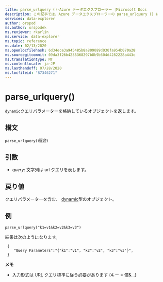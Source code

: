 ```yaml
---
title: parse_urlquery ()-Azure データエクスプローラー |Microsoft Docs
description: この記事では、Azure データエクスプローラーの parse_urlquery () について説明します。
services: data-explorer
author: orspod
ms.author: orspodek
ms.reviewer: rkarlin
ms.service: data-explorer
ms.topic: reference
ms.date: 02/13/2020
ms.openlocfilehash: 6d34ece3a945485b8a809089d030fa954b070a28
ms.sourcegitcommit: 09da3f26b4235368297b8b9b604d4282228a443c
ms.translationtype: MT
ms.contentlocale: ja-JP
ms.lasthandoff: 07/28/2020
ms.locfileid: "87346271"
---
```

# <a name="parse_urlquery"></a>parse_urlquery()

`dynamic`クエリパラメーターを格納しているオブジェクトを返します。

## <a name="syntax"></a>構文

`parse_urlquery(`*照会*`)`

## <a name="arguments"></a>引数

* *query*: 文字列は url クエリを表します。

## <a name="returns"></a>戻り値

クエリパラメーターを含む、 [dynamic](./scalar-data-types/dynamic.md)型のオブジェクト。

## <a name="example"></a>例

```kusto
parse_urlquery("k1=v1&k2=v2&k3=v3")
```

結果は次のようになります。

```kusto
 {
    "Query Parameters":"{"k1":"v1", "k2":"v2", "k3":"v3"}",
 }
```

**メモ**

* 入力形式は URL クエリ標準に従う必要があります (キー = 値&...)
 